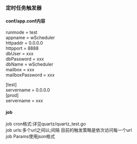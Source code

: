 ### 定时任务触发器  

#### conf/app.conf内容  
runmode = test  
appname = wScheduler  
httpaddr = 0.0.0.0  
httpport = 8888  
dbUser = xxx    
dbPassword = xxx  
dbName = wScheduler  
mailbox = xxx  
mailboxPassword = xxx  

[test]  
servername = 0.0.0.0  
[prod]  
servername = xxx  

#### job
job cron格式:详见quartz/quartz_test.go  
job urls:多个url之间以;间隔 目前的触发策略是依次访问每一个url  
job Params使用json格式  
